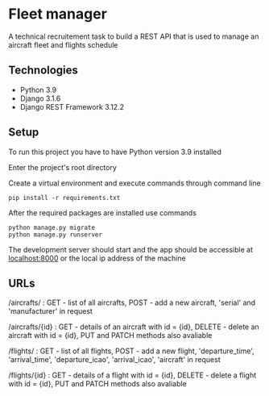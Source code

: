 # Fleet manager
A technical recruitement task to build a REST API that is used to manage an aircraft fleet and flights schedule


## Technologies
* Python 3.9
* Django 3.1.6
* Django REST Framework 3.12.2

## Setup
To run this project you have to have Python version 3.9 installed 

Enter the project's root directory

Create a virtual environment
and execute commands through command line

`pip install -r requirements.txt`

After the required packages are installed use commands

```
python manage.py migrate
python manage.py runserver
```

The development server should start and the app should be accessible at [localhost:8000](localhost:8000) or the local ip address of the machine

## URLs

/aircrafts/ : GET - list of all aircrafts, POST - add a new aircraft, 'serial' and 'manufacturer' in request

/aircrafts/{id} : GET - details of an aircraft with id = {id}, DELETE - delete an aircraft with id = {id}, PUT and PATCH methods also avaliable

/flights/ : GET - list of all flights, POST - add a new flight, 'departure_time', 'arrival_time', 'departure_icao', 'arrival_icao', 'aircraft' in request

/flights/{id} : GET - details of a flight with id = {id}, DELETE - delete a flight with id = {id}, PUT and PATCH methods also avaliable
